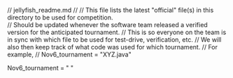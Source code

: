 // jellyfish_readme.md
//
// This file lists the latest "official" file(s) in this directory to be used for competition.  
// Should be updated whenever the software team released a verified version for the anticipated tournament.
// This is so everyone on the team is in sync with which file to be used for test-drive, verification, etc.
// We will also then keep track of what code was used for which tournament.
// For example,
// Nov6_tournament = "XYZ.java"

Nov6_tournament = " "

